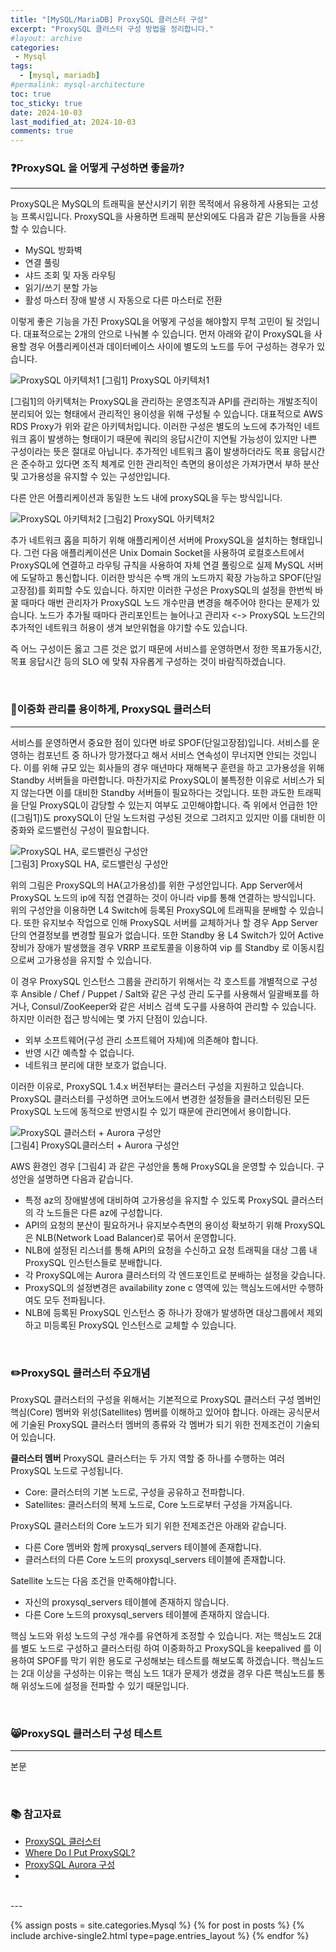 ```yaml
---
title: "[MySQL/MariaDB] ProxySQL 클러스터 구성"
excerpt: "ProxySQL 클러스터 구성 방법을 정리합니다."
#layout: archive
categories:
 - Mysql
tags:
  - [mysql, mariadb]
#permalink: mysql-architecture
toc: true
toc_sticky: true
date: 2024-10-03
last_modified_at: 2024-10-03
comments: true
---
```


### ❓ProxySQL 을 어떻게 구성하면 좋을까?
--- 
ProxySQL은 MySQL의 트래픽을 분산시키기 위한 목적에서 유용하게 사용되는 고성능 프록시입니다. ProxySQL을 사용하면 트래픽 분산외에도 다음과 같은 기능들을 사용할 수 있습니다.

- MySQL 방화벽
- 연결 풀링
- 샤드 조회 및 자동 라우팅
- 읽기/쓰기 분할 가능
- 활성 마스터 장애 발생 시 자동으로 다른 마스터로 전환

이렇게 좋은 기능을 가진 ProxySQL을 어떻게 구성을 해야할지 무척 고민이 될 것입니다. 
대표적으로는 2개의 안으로 나눠볼 수 있습니다. 먼저 아래와 같이 ProxySQL을 사용할 경우 어플리케이션과 데이터베이스 사이에 별도의 노드를 두어 구성하는 경우가 있습니다.

![ProxySQL 아키텍처1](https://github.com/user-attachments/assets/48322c3b-9d7e-49ce-919c-6ea5c157b97a)
[그림1] ProxySQL 아키텍처1

\[그림1\]의 아키텍처는 ProxySQL을 관리하는 운영조직과 API를 관리하는 개발조직이 분리되어 있는 형태에서 관리적인 용이성을 위해 구성될 수 있습니다. 대표적으로 AWS RDS Proxy가 위와 같은 아키텍처입니다. 이러한 구성은 별도의 노드에 추가적인 네트워크 홉이 발생하는 형태이기 때문에 쿼리의 응답시간이 지연될 가능성이 있지만 나쁜 구성이라는 뜻은 절대로 아닙니다. 추가적인 네트워크 홉이 발생하더라도 목표 응답시간은  준수하고 있다면 조직 체계로 인한 관리적인 측면의 용이성은 가져가면서 부하 분산 및 고가용성을 유지할 수 있는 구성안입니다.

다른 안은 어플리케이션과 동일한 노드 내에 proxySQL을 두는 방식입니다.

![ProxySQL 아키텍처2](https://github.com/user-attachments/assets/bb8b6c0c-a0a8-4997-8423-a3b6d6a27dbb)
[그림2] ProxySQL 아키텍처2

추가 네트워크 홉을 피하기 위해 애플리케이션 서버에 ProxySQL을 설치하는 형태입니다. 그런 다음 애플리케이션은 Unix Domain Socket을 사용하여 로컬호스트에서 ProxySQL에 연결하고 라우팅 규칙을 사용하여 자체 연결 풀링으로 실제 MySQL 서버에 도달하고 통신합니다. 이러한 방식은 수백 개의 노드까지 확장 가능하고 SPOF(단일고장점)를 회피할 수도 있습니다. 하지만 이러한 구성은 ProxySQL의 설정을 한번씩 바꿀 때마다 매번 관리자가 ProxySQL 노드 개수만큼 변경을 해주어야 한다는 문제가 있습니다. 노드가 추가될 때마다 관리포인트는 늘어나고 관리자 <-> ProxySQL 노드간의 추가적인 네트워크 허용이 생겨 보안위협을 야기할 수도 있습니다.

즉 어느 구성이든 옳고 그른 것은 없기 때문에 서비스를 운영하면서 정한 목표가동시간, 목표 응답시간 등의 SLO 에 맞춰 자유롭게 구성하는 것이 바람직하겠습니다.

<br/>

### 🚀이중화 관리를 용이하게, ProxySQL 클러스터 
---
서비스를 운영하면서 중요한 점이 있다면 바로 SPOF(단일고장점)입니다. 서비스를 운영하는 컴포넌트 중 하나가 망가졌다고 해서 서비스 연속성이 무너지면 안되는 것입니다. 이를 위해 규모 있는 회사들의 경우 매년마다 재해복구 훈련을 하고 고가용성을 위해 Standby 서버들을 마련합니다. 마찬가지로 ProxySQL이 불특정한 이유로 서비스가 되지 않는다면 이를 대비한 Standby 서버들이 필요하다는 것입니다. 또한 과도한 트래픽을 단일 ProxySQL이 감당할 수 있는지 여부도 고민해야합니다. 즉 위에서 언급한 1안(\[그림1\])도 proxySQL이 단일 노드처럼 구성된 것으로 그려지고 있지만 이를 대비한 이중화와 로드밸런싱 구성이 필요합니다.

![ProxySQL HA, 로드밸런싱 구성안](https://github.com/user-attachments/assets/9460076f-74e8-45f1-a6ad-177a54a5beda)   
[그림3] ProxySQL HA, 로드밸런싱 구성안

위의 그림은 ProxySQL의 HA(고가용성)를 위한 구성안입니다. App Server에서 ProxySQL 노드의 ip에 직접 연결하는 것이 아니라 vip를 통해 연결하는 방식입니다. 위의 구성안을 이용하면 L4 Switch에 등록된 ProxySQL에 트래픽을 분배할 수 있습니다. 또한 유지보수 작업으로 인해 ProxySQL 서버를 교체하거나 할 경우 App Server 단의 연결정보를 변경할 필요가 없습니다. 또한 Standby 용 L4 Switch가 있어 Active 장비가 장애가 발생했을 경우 VRRP 프로토콜을 이용하여 vip 를 Standby 로 이동시킴으로써 고가용성을 유지할 수 있습니다.

이 경우 ProxySQL 인스턴스 그룹을 관리하기 위해서는 각 호스트를 개별적으로 구성 후 Ansible / Chef / Puppet / Salt와 같은 구성 관리 도구를 사용해서 일괄배포를 하거나, Consul/ZooKeeper와 같은 서비스 검색 도구를 사용하여 관리할 수 있습니다. 하지만 이러한 접근 방식에는 몇 가지 단점이 있습니다.

- 외부 소프트웨어(구성 관리 소프트웨어 자체)에 의존해야 합니다.
- 반영 시간 예측할 수 없습니다.
- 네트워크 분리에 대한 보호가 없습니다.

이러한 이유로, ProxySQL 1.4.x 버전부터는 클러스터 구성을 지원하고 있습니다. ProxySQL 클러스터를 구성하면 코어노드에서 변경한 설정들을 클러스터링된 모든 ProxySQL 노드에 동적으로 반영시킬 수 있기 때문에 관리면에서 용이합니다. 


![ProxySQL 클러스터 + Aurora 구성안](https://github.com/user-attachments/assets/b3af0f0b-8317-47a8-bf60-b2477ef223a2)   
[그림4] ProxySQL클러스터 + Aurora 구성안

AWS 환경인 경우 \[그림4\] 과 같은 구성안을 통해 ProxySQL을 운영할 수 있습니다. 구성안을 설명하면 다음과 같습니다.
- 특정 az의 장애발생에 대비하여 고가용성을 유지할 수 있도록 ProxySQL 클러스터의 각 노드들은 다른 az에 구성합니다. 
- API의 요청의 분산이 필요하거나 유지보수측면의 용이성 확보하기 위해 ProxySQL은 NLB(Network Load Balancer)로 묶어서 운영합니다.
- NLB에 설정된 리스너를 통해 API의 요청을 수신하고 요청 트래픽을 대상 그룹 내 ProxySQL 인스턴스들로 분배합니다.
- 각 ProxySQL에는 Aurora 클러스터의 각 엔드포인트로 분배하는 설정을 갖습니다.
- ProxySQL의 설정변경은 availability zone c 영역에 있는 핵심노드에서만 수행하여도 모두 전파됩니다.
- NLB에 등록된 ProxySQL 인스턴스 중 하나가 장애가 발생하면 대상그룹에서 제외하고 미등록된 ProxySQL 인스턴스로 교체할 수 있습니다.


<br/>

### ✏️ProxySQL 클러스터 주요개념

ProxySQL 클러스터의 구성을 위해서는 기본적으로 ProxySQL 클러스터 구성 멤버인 핵심(Core) 멤버와 위성(Satellites) 멤버를 이해하고 있어야 합니다. 아래는 공식문서에 기술된 ProxySQL 클러스터 멤버의 종류와 각 멤버가 되기 위한 전제조건이 기술되어 있습니다.

**클러스터 멤버**
ProxySQL 클러스터는 두 가지 역할 중 하나를 수행하는 여러 ProxySQL 노드로 구성됩니다.
- Core: 클러스터의 기본 노드로, 구성을 공유하고 전파합니다.
- Satellites: 클러스터의 복제 노드로, Core 노드로부터 구성을 가져옵니다.

ProxySQL 클러스터의 Core 노드가 되기 위한 전제조건은 아래와 같습니다. 
- 다른 Core 멤버와 함께 proxysql_servers 테이블에 존재합니다.
- 클러스터의 다른 Core 노드의 proxysql_servers 테이블에 존재합니다.

Satellite 노드는 다음 조건을 만족해야합니다.
- 자신의 proxysql_servers 테이블에 존재하지 않습니다.
- 다른 Core 노드의 proxysql_servers 테이블에 존재하지 않습니다.

핵심 노드와 위성 노드의 구성 개수를 유연하게 조정할 수 있습니다. 저는 핵심노드 2대를 별도 노드로 구성하고 클러스터링 하여 이중화하고 ProxySQL을 keepalived 를 이용하여 SPOF를 막기 위한 용도로 구성해보는 테스트를 해보도록 하겠습니다. 핵심노드는 2대 이상을 구성하는 이유는 핵심 노드 1대가 문제가 생겼을 경우 다른 핵심노드를 통해 위성노드에 설정을 전파할 수 있기 때문입니다.

<br/>

### 😸ProxySQL 클러스터 구성 테스트 
---

본문

<br/>


### 📚 참고자료

- [ProxySQL 클러스터](https://proxysql.com/documentation/proxysql-클러스터/)
- [Where Do I Put ProxySQL?](https://www.percona.com/blog/where-do-i-put-proxysql/)
- [ProxySQL Aurora 구성](https://community.aws/content/2fUJK8dG9EYXLr52nCWVRejCCf0/using-proxysql-to-replace-deprecated-mysql-8-0-query-cache)
- 
<br/>
---

{% assign posts = site.categories.Mysql %}
{% for post in posts %} {% include archive-single2.html type=page.entries_layout %} {% endfor %}